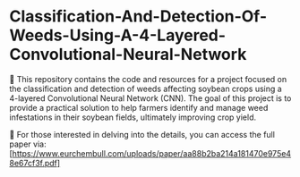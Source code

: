# Classification-And-Detection-Of-Weeds-Using-A-4-Layered-Convolutional-Neural-Network

📌 This repository contains the code and resources for a project focused on the classification and detection of weeds affecting soybean crops using a 4-layered Convolutional Neural Network (CNN). The goal of this project is to provide a practical solution to help farmers identify and manage weed infestations in their soybean fields, ultimately improving crop yield.

📌 For those interested in delving into the details, you can access the full paper via: [https://www.eurchembull.com/uploads/paper/aa88b2ba214a181470e975e48e67cf3f.pdf]
